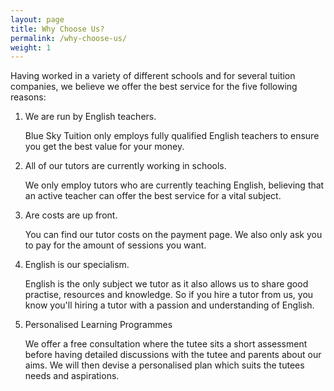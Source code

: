 ```yaml
---
layout: page
title: Why Choose Us?
permalink: /why-choose-us/
weight: 1
---
```


Having worked in a variety of different schools and for several tuition companies, we believe we offer the best service for the five following reasons:

1. We are run by English teachers.

    Blue Sky Tuition only employs fully qualified English teachers to ensure you get the best value for your money.

2. All of our tutors are currently working in schools.

    We only employ tutors who are currently teaching English, believing that an active teacher can offer the best service for a vital subject.

3. Are costs are up front.

    You can find our tutor costs on the payment page. We also only ask you to pay for the amount of sessions you want.

4. English is our specialism.

    English is the only subject we tutor as it also allows us to share good practise, resources and knowledge. So if you hire a tutor from us, you know you'll hiring a tutor with a passion and understanding of English.

5. Personalised Learning Programmes

    We offer a free consultation where the tutee sits a short assessment before having detailed discussions with the tutee and parents about our aims. We will then devise a personalised plan which suits the tutees needs and aspirations.
